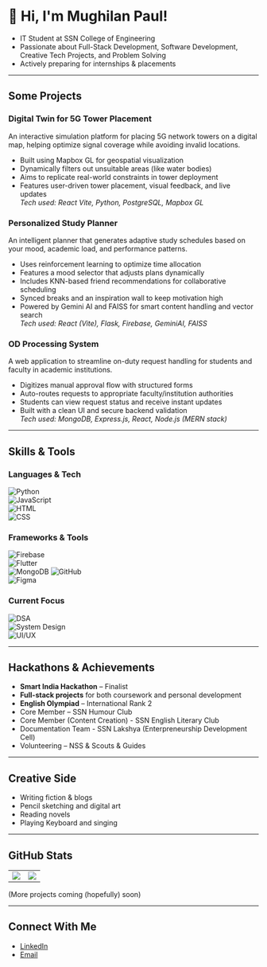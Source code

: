 # 👋 Hi, I'm Mughilan Paul!

- IT Student at SSN College of Engineering  
- Passionate about Full-Stack Development, Software Development, Creative Tech Projects, and Problem Solving  
- Actively preparing for internships & placements

---

## Some Projects

### Digital Twin for 5G Tower Placement  
An interactive simulation platform for placing 5G network towers on a digital map, helping optimize signal coverage while avoiding invalid locations.  
- Built using Mapbox GL for geospatial visualization  
- Dynamically filters out unsuitable areas (like water bodies)  
- Aims to replicate real-world constraints in tower deployment  
- Features user-driven tower placement, visual feedback, and live updates  
_Tech used: React Vite, Python, PostgreSQL, Mapbox GL_

### Personalized Study Planner  
An intelligent planner that generates adaptive study schedules based on your mood, academic load, and performance patterns.  
- Uses reinforcement learning to optimize time allocation  
- Features a mood selector that adjusts plans dynamically  
- Includes KNN-based friend recommendations for collaborative scheduling  
- Synced breaks and an inspiration wall to keep motivation high  
- Powered by Gemini AI and FAISS for smart content handling and vector search  
_Tech used: React (Vite), Flask, Firebase, GeminiAI, FAISS_

### OD Processing System  
A web application to streamline on-duty request handling for students and faculty in academic institutions.  
- Digitizes manual approval flow with structured forms  
- Auto-routes requests to appropriate faculty/institution authorities  
- Students can view request status and receive instant updates  
- Built with a clean UI and secure backend validation  
_Tech used: MongoDB, Express.js, React, Node.js (MERN stack)_

---

## Skills & Tools

### Languages & Tech  
![Python](https://img.shields.io/badge/Python-3776AB?style=flat&logo=python&logoColor=white)  
![JavaScript](https://img.shields.io/badge/JavaScript-F7DF1E?style=flat&logo=javascript&logoColor=black)  
![HTML](https://img.shields.io/badge/HTML5-E34F26?style=flat&logo=html5&logoColor=white)  
![CSS](https://img.shields.io/badge/CSS3-1572B6?style=flat&logo=css3&logoColor=white)

### Frameworks & Tools  
![Firebase](https://img.shields.io/badge/Firebase-FFCA28?style=flat&logo=firebase&logoColor=black)  
![Flutter](https://img.shields.io/badge/Flutter-02569B?style=flat&logo=flutter&logoColor=white)  
![MongoDB](https://img.shields.io/badge/MongoDB-4EA94B?style=flat&logo=mongodb&logoColor=white)
![GitHub](https://img.shields.io/badge/GitHub-181717?style=flat&logo=github&logoColor=white)  
![Figma](https://img.shields.io/badge/Figma-F24E1E?style=flat&logo=figma&logoColor=white)

### Current Focus  
![DSA](https://img.shields.io/badge/Practicing-DSA-blueviolet)  
![System Design](https://img.shields.io/badge/Learning-System%20Design-orange)  
![UI/UX](https://img.shields.io/badge/Exploring-UI%2FUX-yellowgreen)  

---

## Hackathons & Achievements

- **Smart India Hackathon** – Finalist  
- **Full-stack projects** for both coursework and personal development  
- **English Olympiad** – International Rank 2 
- Core Member – SSN Humour Club 
- Core Member (Content Creation) - SSN English Literary Club
- Documentation Team - SSN Lakshya (Enterpreneurship Development Cell) 
- Volunteering – NSS & Scouts & Guides  

---

## Creative Side

- Writing fiction & blogs  
- Pencil sketching and digital art  
- Reading novels
- Playing Keyboard and singing  

---

## GitHub Stats

<table>
<tr>
<td>
<img src="https://github-readme-stats.vercel.app/api?username=Mughil128&show_icons=true&hide_title=true&hide_rank=false&count_private=true&theme=transparent" />
</td>
<td>
<img src="https://github-readme-stats.vercel.app/api/top-langs/?username=Mughil128&layout=compact&theme=transparent" />
</td>
</tr>
</table>
(More projects coming (hopefully) soon)

---

## Connect With Me

- [LinkedIn](https://www.linkedin.com/in/mughil128/)
- [Email](mailto:mughilan02@gmail.com)
